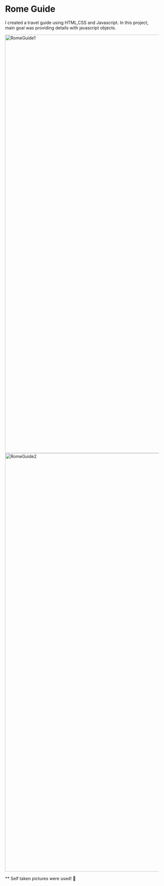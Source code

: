 # Rome Guide

I created a travel guide using HTML,CSS and Javascript. In this project, main goal was providing details with javascript objects. 

<img width="1367" alt="RomeGuide1" src="https://user-images.githubusercontent.com/98915729/216619966-2ffe01aa-afee-4a04-bf1e-78e171bb7b7f.png">
<img width="1367" alt="RomeGuide2" src="https://user-images.githubusercontent.com/98915729/216619982-5729f8d0-00f0-4217-9489-af968911f204.png">

** Self taken pictures were used! 📸
